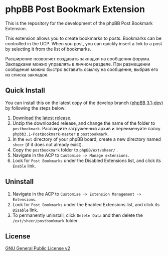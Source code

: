 # phpBB Post Bookmark Extension

This is the repository for the development of the phpBB Post Bookmark Extension.

This extension allows you to create bookmarks to posts. Bookmarks can be controlled in the UCP.
When you post, you can quickly insert a link to a post by selecting it from the list of bookmarks.

Расширение позволяет создавать закладки на сообщения форума. Закладками можно управлять в личном разделе.
При размещении сообщения можно быстро вставить ссылку на сообщение, выбрав его из списка закладок.

## Quick Install
You can install this on the latest copy of the develop branch ([phpBB 3.1-dev](https://github.com/phpbb/phpbb3)) by following the steps below:

1. [Download the latest release](https://github.com/AlexSheer/phpbb3.1-PostBookmark). 
2. Unzip the downloaded release, and change the name of the folder to `postbookmark`. Распакуйте загруженный архив и переименуйте папку `phpbb3.1-PostBookmark-master` в `postbookmark`.
3. In the `ext` directory of your phpBB board, create a new directory named `sheer` (if it does not already exist).
4. Copy the `postbookmark` folder to `phpBB/ext/sheer/` .
5. Navigate in the ACP to `Customise -> Manage extensions`.
6. Look for `Post Bookmarks` under the Disabled Extensions list, and click its `Enable` link.

## Uninstall

1. Navigate in the ACP to `Customise -> Extension Management -> Extensions`.
2. Look for `Post Bookmarks` under the Enabled Extensions list, and click its `Disable` link.
3. To permanently uninstall, click `Delete Data` and then delete the `/ext/sheer/postbookmark` folder.

## License
[GNU General Public License v2](http://opensource.org/licenses/GPL-2.0)

